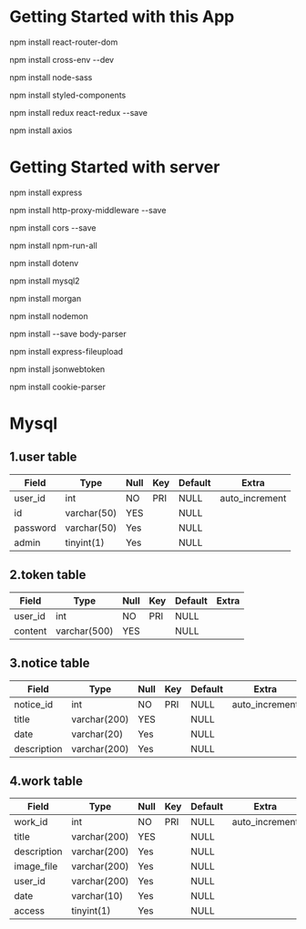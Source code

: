 # Getting Started with this App

npm install react-router-dom 

npm install cross-env --dev 

npm install node-sass

npm install styled-components 

npm install redux react-redux --save 

npm install axios

# Getting Started with server

npm install express

npm install http-proxy-middleware --save

npm install cors --save

npm install npm-run-all

npm install dotenv

npm install mysql2

npm install morgan

npm install nodemon

npm install --save body-parser

npm install express-fileupload

npm install jsonwebtoken

npm install cookie-parser

# Mysql

## 1.user table
|Field|Type|Null|Key|Default|Extra|
|---|---|---|---|---|---|
|user_id|int|NO|PRI|NULL|auto_increment|
|id|varchar(50)|YES||NULL||
|password|varchar(50)|Yes||NULL||
|admin|tinyint(1)|Yes||NULL||

## 2.token table
|Field|Type|Null|Key|Default|Extra|
|---|---|---|---|---|---|
|user_id|int|NO|PRI|NULL||
|content|varchar(500)|YES||NULL||

## 3.notice table
|Field|Type|Null|Key|Default|Extra|
|---|---|---|---|---|---|
|notice_id|int|NO|PRI|NULL|auto_increment|
|title|varchar(200)|YES||NULL||
|date|varchar(20)|Yes||NULL||
|description|varchar(200)|Yes||NULL||

## 4.work table
|Field|Type|Null|Key|Default|Extra|
|---|---|---|---|---|---|
|work_id|int|NO|PRI|NULL|auto_increment|
|title|varchar(200)|YES||NULL||
|description|varchar(200)|Yes||NULL||
|image_file|varchar(200)|Yes||NULL||
|user_id|varchar(200)|Yes||NULL||
|date|varchar(10)|Yes||NULL||
|access|tinyint(1)|Yes||NULL||